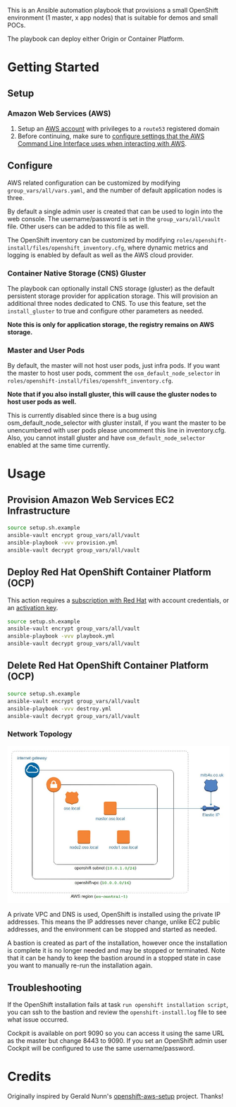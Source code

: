 This is an Ansible automation playbook that provisions a small OpenShift environment (1 master, x app nodes) that is suitable for demos and small POCs.

The playbook can deploy either Origin or Container Platform.

# Getting Started

## Setup

### Amazon Web Services (AWS)

1. Setup an [AWS account][1] with privileges to a `route53` registered domain
2. Before continuing, make sure to [configure settings that the AWS Command Line Interface uses when interacting with AWS][2].

## Configure

AWS related configuration can be customized by modifying `group_vars/all/vars.yaml`, and the number of default application nodes is three.

By default a single admin user is created that can be used to login into the web console. The username/password is set in the `group_vars/all/vault` file. Other users can be added to this file as well.

The OpenShift inventory can be customized by modifying `roles/openshift-install/files/openshift_inventory.cfg`, where dynamic metrics and logging is enabled by default as well as the AWS cloud provider.

### Container Native Storage (CNS) Gluster

The playbook can optionally install CNS storage (gluster) as the default persistent storage provider for application storage. This will provision an additional three nodes dedicated to CNS. To use this feature, set the `install_gluster` to true and configure other parameters as needed.

**Note this is only for application storage, the registry remains on AWS storage.**

### Master and User Pods

By default, the master will not host user pods, just infra pods. If you want the master to host user pods, comment the `osm_default_node_selector` in `roles/openshift-install/files/openshft_inventory.cfg`.

**Note that if you also install gluster, this will cause the gluster nodes to host user pods as well.**

This is currently disabled since there is a bug using osm_default_node_selector with gluster install, if you want the master to be unencumbered with user pods please uncomment this line in inventory.cfg. Also, you cannot install gluster and have `osm_default_node_selector` enabled at the same time currently.

# Usage

## Provision Amazon Web Services EC2 Infrastructure

```sh
source setup.sh.example
ansible-vault encrypt group_vars/all/vault
ansible-playbook -vvv provision.yml
ansible-vault decrypt group_vars/all/vault
```

## Deploy Red Hat OpenShift Container Platform (OCP)

This action requires a [subscription with Red Hat][5] with account credentials, or an [activation key][6].

```sh
source setup.sh.example
ansible-vault encrypt group_vars/all/vault
ansible-playbook -vvv playbook.yml
ansible-vault decrypt group_vars/all/vault
```

## Delete Red Hat OpenShift Container Platform (OCP)

```sh
source setup.sh.example
ansible-vault encrypt group_vars/all/vault
ansible-playbook -vvv destroy.yml
ansible-vault decrypt group_vars/all/vault
```

### Network Topology

![Network Diagram](./network-topology-openshift.jpg)

A private VPC and DNS is used, OpenShift is installed using the private IP addresses. This means the IP addresses never change, unlike EC2 public addresses, and the environment can be stopped and started as needed.

A bastion is created as part of the installation, however once the installation is complete it is no longer needed and may be stopped or terminated. Note that it can be handy to keep the bastion around in a stopped state in case you want to manually re-run the installation again.

## Troubleshooting

If the OpenShift installation fails at task `run openshift installation script`, you can ssh to the bastion and review the `openshift-install.log` file to see what issue occurred.

Cockpit is available on port 9090 so you can access it using the same URL as the master but change 8443 to 9090\. If you set an OpenShift admin user Cockpit will be configured to use the same username/password.

# Credits

Originally inspired by Gerald Nunn's [openshift-aws-setup][7] project. Thanks!

[1]: https://aws.amazon.com/
[2]: https://docs.aws.amazon.com/cli/latest/userguide/cli-chap-getting-started.html
[3]: https://pypi.python.org/pypi/virtualenv
[4]: http://docs.aws.amazon.com/cli/latest/userguide/cli-environment.html
[5]: https://www.redhat.com/en/about/value-of-subscription
[6]: https://access.redhat.com/articles/1378093
[7]: https://github.com/gnunn1/openshift-aws-setup
[8]: http://docs.ansible.com/ansible/latest/playbooks_vault.html
[9]: http://docs.ansible.com/ansible/intro_installation.html
